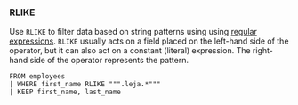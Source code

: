 <!--
This is generated by ESQL’s AbstractFunctionTestCase. Do no edit it. See ../README.md for how to regenerate it.
-->

### RLIKE
Use `RLIKE` to filter data based on string patterns using using
[regular expressions](https://www.elastic.co/docs/reference/elasticsearch/query-languages/query-dsl/regexp-syntax). `RLIKE` usually acts on a field placed on
the left-hand side of the operator, but it can also act on a constant (literal)
expression. The right-hand side of the operator represents the pattern.

```
FROM employees
| WHERE first_name RLIKE """.leja.*"""
| KEEP first_name, last_name
```
